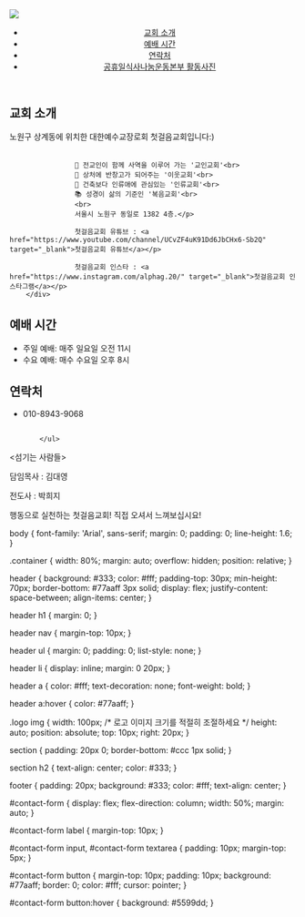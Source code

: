 <html lang="en">
<head>
	<meta charset="UTF-8">
	<meta http-equiv="X-UA-Compatible" content="IE=edge">
	<meta name="viewport" content="width=device-width, initial-scale=1.0">
	<title>첫걸음교회</title>
    <link rel="stylesheet" href="styles.css">
    <img src="image.png">
</head>
<body>
	<header>
		<div class="container">
				<nav>
						<ul>
								<li><a href="#about">교회 소개</a></li>
								<li><a href="#services">예배 시간</a></li>
								<li><a href="#contact">연락처</a></li>
								<li><a href="http://127.0.0.1:5500/프로젝트/공휴일식사나눔운동본부%20활동사진.html" target="_blank">공휴일식사나눔운동본부 활동사진</a></li>
						</ul>
				</nav>
		</div>
</header>

<section id="about">
		<div class="container">
				<h2>교회 소개</h2>
				<p>노원구 상계동에 위치한 대한예수교장로회 첫걸음교회입니다:)<br><br>

					🙋‍ 전교인이 함께 사역을 이루어 가는 '교인교회'<br>
					👨‍ 상처에 반창고가 되어주는 '이웃교회'<br>
					🧕 건축보다 인류애에 관심있는 '인류교회'<br>
					📚 성경이 삶의 기준인 '복음교회'<br>
					<br>
					서울시 노원구 동일로 1382 4층.</p>

					첫걸음교회 유튜브 : <a href="https://www.youtube.com/channel/UCvZF4uK91Dd6JbCHx6-Sb2Q" target="_blank">첫걸음교회 유튜브</a></p>

					첫걸음교회 인스타 : <a href="https://www.instagram.com/alphag.20/" target="_blank">첫걸음교회 인스타그램</a></p>
		</div>
</section>

<section id="services">
		<div class="container">
				<h2>예배 시간</h2>
				<ul>
						<li>주일 예배: 매주 일요일 오전 11시</li>
						<li>수요 예배: 매수 수요일 오후 8시</li>
				</ul>
		</div>
</section>

<section id="contact">
		<div class="container">
			<h2>연락처</h2>
			<ul>
					<li>010-8943-9068</li>
			</ul>
	</div>
</section>

<section id="contact">
	<div class="container">
		<h2></h2>
		<ul>
				
		</ul>
</div>
</section>

<footer>
		<div class="container">
				<p><섬기는 사람들></p>
				<p>담임목사 : 김대영</p>
				<p>전도사 : 박희지</p>
				<p>행동으로 실천하는 첫걸음교회! 직접 오셔서 느껴보십시요!</p>
		</div>
</footer>

<script src="scripts.js"></script>
</body>
</html>
</body>
</html>

body {
  font-family: 'Arial', sans-serif;
  margin: 0;
  padding: 0;
  line-height: 1.6;
}

.container {
  width: 80%;
  margin: auto;
  overflow: hidden;
  position: relative;
}

header {
  background: #333;
  color: #fff;
  padding-top: 30px;
  min-height: 70px;
  border-bottom: #77aaff 3px solid;
  display: flex;
  justify-content: space-between;
  align-items: center;
}

header h1 {
  margin: 0;
}

header nav {
  margin-top: 10px;
}

header ul {
  margin: 0;
  padding: 0;
  list-style: none;
}

header li {
  display: inline;
  margin: 0 20px;
}

header a {
  color: #fff;
  text-decoration: none;
  font-weight: bold;
}

header a:hover {
  color: #77aaff;
}

.logo img {
  width: 100px; /* 로고 이미지 크기를 적절히 조절하세요 */
  height: auto;
  position: absolute;
  top: 10px;
  right: 20px;
}

section {
  padding: 20px 0;
  border-bottom: #ccc 1px solid;
}

section h2 {
  text-align: center;
  color: #333;
}

footer {
  padding: 20px;
  background: #333;
  color: #fff;
  text-align: center;
}

#contact-form {
  display: flex;
  flex-direction: column;
  width: 50%;
  margin: auto;
}

#contact-form label {
  margin-top: 10px;
}

#contact-form input, #contact-form textarea {
  padding: 10px;
  margin-top: 5px;
}

#contact-form button {
  margin-top: 10px;
  padding: 10px;
  background: #77aaff;
  border: 0;
  color: #fff;
  cursor: pointer;
}

#contact-form button:hover {
  background: #5599dd;
}
